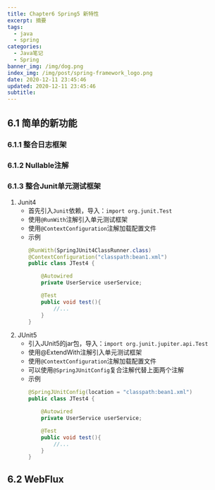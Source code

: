```yaml
---
title: Chapter6 Spring5 新特性
excerpt: 摘要
tags:
  - java
  - spring
categories:
  - Java笔记
  - Spring
banner_img: /img/dog.png
index_img: /img/post/spring-framework_logo.png
date: 2020-12-11 23:45:46
updated: 2020-12-11 23:45:46
subtitle:
---
```

## 6.1 简单的新功能
### 6.1.1 整合日志框架


### 6.1.2 Nullable注解



### 6.1.3 整合Junit单元测试框架
1. Junit4
    * 首先引入`Junit`依赖，导入：`import org.junit.Test`
    * 使用`@RunWith`注解引入单元测试框架
    * 使用`@ContextConfiguration`注解加载配置文件
    * 示例
        ```java
        @RunWith(SpringJUnit4ClassRunner.class)
        @ContextConfiguration("classpath:bean1.xml")
        public class JTest4 {

            @Autowired
            private UserService userService;

            @Test
            public void test(){
                //...
            }
        }
        ```
2. JUnit5
    * 引入JUnit5的jar包，导入：`import org.junit.jupiter.api.Test`
    * 使用@ExtendWith注解引入单元测试框架
    * 使用`@ContextConfiguration`注解加载配置文件
    * 可以使用`@SpringJUnitConfig`复合注解代替上面两个注解
    * 示例
        ```java
        @SpringJUnitConfig(location = "classpath:bean1.xml")
        public class JTest4 {

            @Autowired
            private UserService userService;

            @Test
            public void test(){
                //...
            }
        }
        ```

## 6.2 WebFlux












